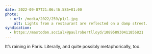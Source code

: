 ```yaml
---
date: 2022-09-07T21:06:46.585+01:00
photo:
  - url: /media/2022/250/p1/1.jpg
    alt: Lights from a restaurant are reflected on a damp street.
syndication:
  - https://mastodon.social/@paulrobertlloyd/108958930411856821
---
```


It’s raining in Paris. Literally, and quite possibly metaphorically, too.
